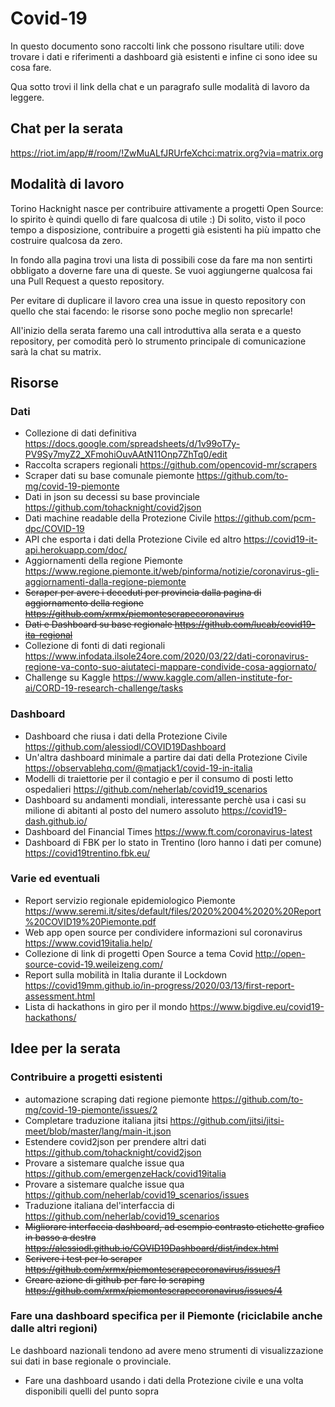 # Covid-19

In questo documento sono raccolti link che possono risultare utili: dove trovare i dati e riferimenti a dashboard già esistenti e infine ci sono idee su cosa fare.

Qua sotto trovi il link della chat e un paragrafo sulle modalità di lavoro da leggere.

## Chat per la serata

https://riot.im/app/#/room/!ZwMuALfJRUrfeXchci:matrix.org?via=matrix.org

## Modalità di lavoro

Torino Hacknight nasce per contribuire attivamente a progetti Open Source: lo spirito è quindi quello di fare qualcosa di utile :) Di solito, visto il poco tempo a disposizione, contribuire a progetti già esistenti ha più impatto che costruire qualcosa da zero.

In fondo alla pagina trovi una lista di possibili cose da fare ma non sentirti obbligato a doverne fare una di queste. Se vuoi aggiungerne qualcosa fai una Pull Request a questo repository.

Per evitare di duplicare il lavoro crea una issue in questo repository con quello che stai facendo: le risorse sono poche meglio non sprecarle!

All'inizio della serata faremo una call introduttiva alla serata e a questo repository, per comodità però lo strumento principale di comunicazione sarà la chat su matrix.

## Risorse

### Dati

- Collezione di dati definitiva https://docs.google.com/spreadsheets/d/1v99oT7y-PV9Sy7myZ2_XFmohiOuvAAtN11Onp7ZhTq0/edit
- Raccolta scrapers regionali https://github.com/opencovid-mr/scrapers
- Scraper dati su base comunale piemonte https://github.com/to-mg/covid-19-piemonte
- Dati in json su decessi su base provinciale https://github.com/tohacknight/covid2json
- Dati machine readable della Protezione Civile https://github.com/pcm-dpc/COVID-19
- API che esporta i dati della Protezione Civile ed altro https://covid19-it-api.herokuapp.com/doc/
- Aggiornamenti della regione Piemonte https://www.regione.piemonte.it/web/pinforma/notizie/coronavirus-gli-aggiornamenti-dalla-regione-piemonte
- ~~Scraper per avere i deceduti per provincia dalla pagina di aggiornamento della regione https://github.com/xrmx/piemontescrapecoronavirus~~
- ~~Dati e Dashboard su base regionale https://github.com/lucab/covid19-ita-regional~~
- Collezione di fonti di dati regionali https://www.infodata.ilsole24ore.com/2020/03/22/dati-coronavirus-regione-va-conto-suo-aiutateci-mappare-condivide-cosa-aggiornato/
- Challenge su Kaggle https://www.kaggle.com/allen-institute-for-ai/CORD-19-research-challenge/tasks

### Dashboard

- Dashboard che riusa i dati della Protezione Civile https://github.com/alessiodl/COVID19Dashboard
- Un'altra dashboard minimale a partire dai dati della Protezione Civile https://observablehq.com/@matjack1/covid-19-in-italia
- Modelli di traiettorie per il contagio e per il consumo di posti letto ospedalieri https://github.com/neherlab/covid19_scenarios
- Dashboard su andamenti mondiali, interessante perchè usa i casi su milione di abitanti al posto del numero assoluto https://covid19-dash.github.io/
- Dashboard del Financial Times https://www.ft.com/coronavirus-latest
- Dashboard di FBK per lo stato in Trentino (loro hanno i dati per comune) https://covid19trentino.fbk.eu/

### Varie ed eventuali

- Report servizio regionale epidemiologico Piemonte https://www.seremi.it/sites/default/files/2020%2004%2020%20Report%20COVID19%20Piemonte.pdf
- Web app open source per condividere informazioni sul coronavirus https://www.covid19italia.help/
- Collezione di link di progetti Open Source a tema Covid http://open-source-covid-19.weileizeng.com/
- Report sulla mobilità in Italia durante il Lockdown https://covid19mm.github.io/in-progress/2020/03/13/first-report-assessment.html
- Lista di hackathons in giro per il mondo https://www.bigdive.eu/covid19-hackathons/

## Idee per la serata

### Contribuire a progetti esistenti

- automazione scraping dati regione piemonte https://github.com/to-mg/covid-19-piemonte/issues/2
- Completare traduzione italiana jitsi https://github.com/jitsi/jitsi-meet/blob/master/lang/main-it.json
- Estendere covid2json per prendere altri dati https://github.com/tohacknight/covid2json
- Provare a sistemare qualche issue qua https://github.com/emergenzeHack/covid19italia
- Provare a sistemare qualche issue qua https://github.com/neherlab/covid19_scenarios/issues
- Traduzione italiana del'interfaccia di https://github.com/neherlab/covid19_scenarios
- ~~Migliorare interfaccia dashboard, ad esempio contrasto etichette grafico in basso a destra https://alessiodl.github.io/COVID19Dashboard/dist/index.html~~
- ~~Scrivere i test per lo scraper https://github.com/xrmx/piemontescrapecoronavirus/issues/1~~
- ~~Creare azione di github per fare lo scraping https://github.com/xrmx/piemontescrapecoronavirus/issues/4~~

### Fare una dashboard specifica per il Piemonte (riciclabile anche dalle altri regioni)

Le dashboard nazionali tendono ad avere meno strumenti di visualizzazione sui dati in base regionale o provinciale.

- Fare una dashboard usando i dati della Protezione civile e una volta disponibili quelli del punto sopra
